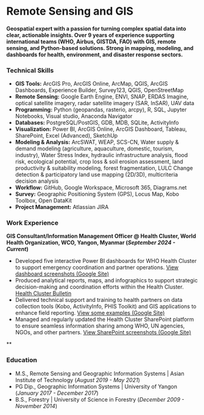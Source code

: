 # Remote Sensing and GIS

#### Geospatial expert with a passion for turning complex spatial data into clear, actionable insights. Over 9 years of experience supporting international teams (WHO, Airbus, GISTDA, FAO) with GIS, remote sensing, and Python-based solutions. Strong in mapping, modeling, and dashboards for health, environment, and disaster response sectors.

### Technical Skills
- **GIS Tools:** ArcGIS Pro, ArcGIS Online, ArcMap, QGIS, ArcGIS Dashboards, Experience Builder, Survey123, QGIS, OpenStreetMap
- **Remote Sensing:** Google Earth Engine, ENVI, SNAP, ERDAS Imagine, optical satellite imagery, radar satellite imagery (SAR, InSAR), UAV data
- **Programming:** Python (geopandas, rasterio, arcpy), R, SQL, Jupyter Notebooks, Visual studio, Anaconda Navigator
- **Databases:** PostgreSQL/PostGIS, GDB, MDB, SQLite, ActivityInfo
- **Visualization:** Power BI, ArcGIS Online, ArcGIS Dashboard, Tableau, SharePoint, Excel (Advanced), SketchUp
- **Modeling & Analysis:** ArcSWAT, WEAP, SCS-CN, Water supply & demand modeling (agriculture, aquaculture, domestic, tourism, industry), Water Stress Index, hydraulic infrastructure analysis, flood risk, ecological potential, crop loss & soil erosion assessment, land productivity & suitability modeling, forest fragmentation, LULC Change detection & participatory land use mapping (2D/3D), multicriteria decision analysis
- **Workflow:** GitHub, Google Workspace, Microsoft 365, Diagrams.net
- **Survey:** Geographic Positioning System (GPS), Locus Map, Kobo Toolbox, Open DataKit
- **Project Management:** Atlassian JIRA

### Work Experience
**GIS Consultant/Information Management Officer @ Health Cluster, World Health Organization, WCO, Yangon, Myanmar (_September 2024 - Current_)**
- Developed five interactive Power BI dashboards for WHO Health Cluster to support emergency coordination and partner operations. [View dashboard screenshots (Google Site)](https://sites.google.com/view/health-cluster-who-dashboards/home?authuser=0) 
- Produced analytical reports, maps, and infographics to support strategic decision-making and coordination efforts within the Health Cluster. [Health Cluster Bulletin](https://healthcluster.who.int/countries-and-regions/myanmar/key-resources)
- Delivered technical support and training to health partners on data collection tools (Kobo, ActivityInfo, PHIS Toolkit) and GIS applications to enhance field reporting. [View some examples (Google Site)]()
- Managed and regularly updated the Health Cluster SharePoint platform to ensure seamless information sharing among WHO, UN agencies, NGOs, and other partners. [View SharePoint screenshots (Google Site)]()

**
### Education
- M.S., Remote Sensing and Geographic Information Systems | Asian Institute of Technology (_August 2019 - May 2021_)
- PG Dip., Geographic Information Systems                    | University of Yangon (_January 2017 - December 2017_)
- B.S., Forestry                               | University of Science in Forestry (_December 2009 - November 2014_)


